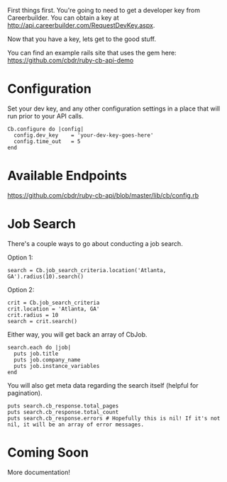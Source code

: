 First things first. You're going to need to get a developer key from Careerbuilder. You can obtain a key at http://api.careerbuilder.com/RequestDevKey.aspx.

Now that you have a key, lets get to the good stuff.

You can find an example rails site that uses the gem here:
https://github.com/cbdr/ruby-cb-api-demo

Configuration
================
Set your dev key, and any other configuration settings in a place that will run prior to your API calls.

    Cb.configure do |config|
      config.dev_key  	= 'your-dev-key-goes-here'
      config.time_out 	= 5
    end
    
Available Endpoints
================
https://github.com/cbdr/ruby-cb-api/blob/master/lib/cb/config.rb

Job Search
================
There's a couple ways to go about conducting a job search.

Option 1:

    search = Cb.job_search_criteria.location('Atlanta, GA').radius(10).search()

Option 2:

    crit = Cb.job_search_criteria
    crit.location = 'Atlanta, GA'
    crit.radius = 10
    search = crit.search()

Either way, you will get back an array of CbJob.

    search.each do |job|
      puts job.title
      puts job.company_name
      puts job.instance_variables
    end

You will also get meta data regarding the search itself (helpful for pagination).

    puts search.cb_response.total_pages
    puts search.cb_response.total_count
    puts search.cb_response.errors # Hopefully this is nil! If it's not nil, it will be an array of error messages.

Coming Soon
================
More documentation!
